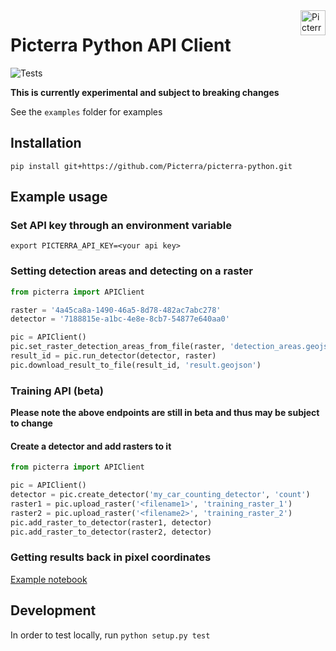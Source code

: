 <a href="https://picterra.ch">
    <img
        src="https://storage.googleapis.com/cloud.picterra.ch/public/assets/logo/picterra_logo_640.png"
        alt="Picterra logo" title="Picterra" align="right" height="40" />
</a>

# Picterra Python API Client

![Tests](https://github.com/Picterra/picterra-python/workflows/lint%20and%20tests/badge.svg?branch=master)


**This is currently experimental and subject to breaking changes**

See the `examples` folder for examples

## Installation

```
pip install git+https://github.com/Picterra/picterra-python.git
```

## Example usage

### Set API key through an environment variable

```
export PICTERRA_API_KEY=<your api key>
```

### Setting detection areas and detecting on a raster

```python
from picterra import APIClient

raster = '4a45ca8a-1490-46a5-8d78-482ac7abc278'
detector = '7188815e-a1bc-4e8e-8cb7-54877e640aa0'

pic = APIClient()
pic.set_raster_detection_areas_from_file(raster, 'detection_areas.geojson')
result_id = pic.run_detector(detector, raster)
pic.download_result_to_file(result_id, 'result.geojson')
```

### Training API (beta)

**Please note the above endpoints are still in beta and thus may be subject to change**

#### Create a detector and add rasters to it

```python
from picterra import APIClient

pic = APIClient()
detector = pic.create_detector('my_car_counting_detector', 'count')
raster1 = pic.upload_raster('<filename1>', 'training_raster_1')
raster2 = pic.upload_raster('<filename2>', 'training_raster_2')
pic.add_raster_to_detector(raster1, detector)
pic.add_raster_to_detector(raster2, detector)


```

### Getting results back in pixel coordinates

[Example notebook](examples/nongeo_imagery.ipynb)


## Development
In order to test locally, run `python setup.py test`